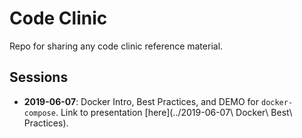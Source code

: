 # Code Clinic

Repo for sharing any code clinic reference material.

## Sessions

- **2019-06-07**: Docker Intro, Best Practices, and DEMO for `docker-compose`. Link to presentation [here](../2019-06-07\ Docker\ Best\ Practices).